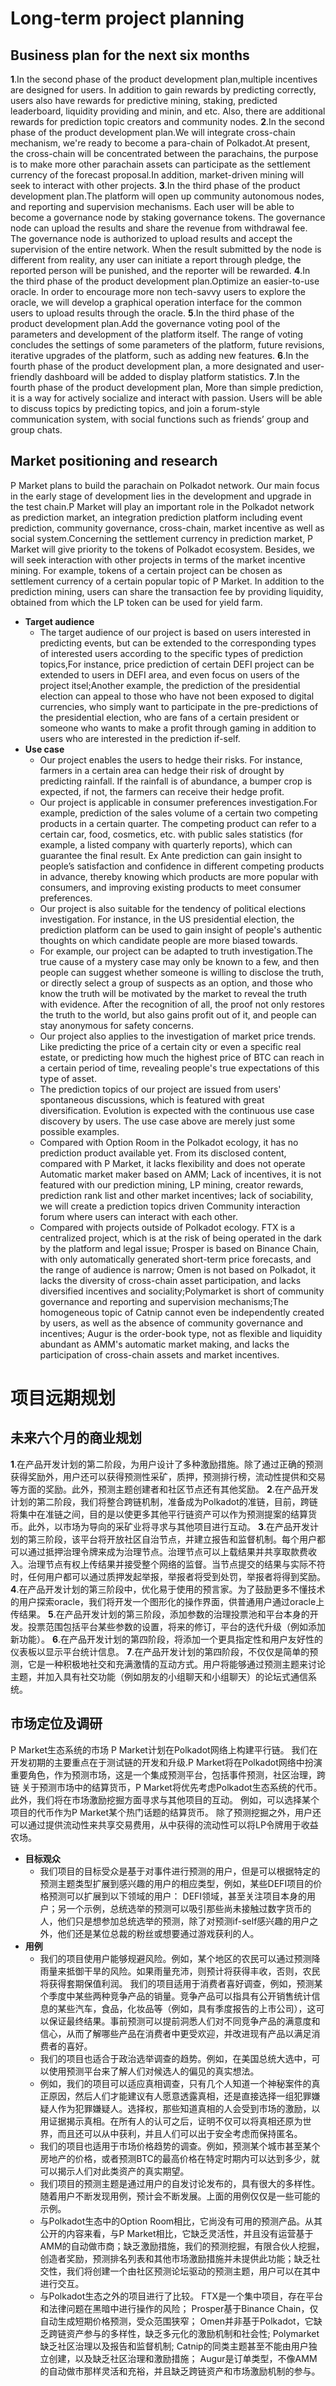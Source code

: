# Long-term project planning
## Business plan for the next six months
**1**.In the second phase of the product development plan,multiple incentives are designed for users. In addition to gain rewards by predicting correctly, users also have rewards for predictive mining, staking, predicted leaderboard, liquidity providing and minin, and etc. Also, there are additional rewards for prediction topic creators and community nodes.
**2**.In the second phase of the product development plan.We will integrate cross-chain mechanism, we're ready to become a para-chain of Polkadot.At present, the cross-chain will be concentrated between the parachains, the purpose is to make more other parachain assets can participate as the settlement currency of the forecast proposal.In addition, market-driven mining will seek to interact with other projects.
**3**.In the third phase of the product development plan.The platform will open up community autonomous nodes, and reporting and supervision mechanisms. Each user will be able to become a governance node by staking governance tokens. The governance node can upload the results and share the revenue from withdrawal fee. The governance node is authorized to upload results and accept the supervision of the entire network. When the result submitted by the node is different from reality, any user can initiate a report through pledge, the reported person will be punished, and the reporter will be rewarded.
**4**.In the third phase of the product development plan.Optimize an easier-to-use oracle. In order to encourage more non tech-savvy users to explore the oracle, we will develop a graphical operation interface for the common users to upload results through the oracle.
**5**.In the third phase of the product development plan.Add the governance voting pool of the parameters and development of the platform itself. The range of voting concludes the settings of some parameters of the platform, future revisions, iterative upgrades of the platform, such as adding new features.
**6**.In the fourth phase of the product development plan, a more designated and user-friendly dashboard will be added to display platform statistics.
**7**.In the fourth phase of the product development plan, More than simple prediction, it is a way for actively socialize and interact with passion. Users will be able to discuss topics by predicting topics, and join a forum-style communication system, with social functions such as friends’ group and group chats.

## Market positioning and research
P Market plans to build the parachain on Polkadot network. Our main focus in the early stage of development lies in the development and upgrade in the test chain.P Market will play an important role in the Polkadot network as prediction market, an integration prediction platform including event prediction, community governance, cross-chain, market incentive as well as social system.Concerning the settlement currency in prediction market, P Market will give priority to the tokens of Polkadot ecosystem. Besides, we will seek interaction with other projects in terms of the market incentive mining. For example, tokens of a certain project can be chosen as settlement currency of a certain popular topic of P Market. In addition to the prediction mining, users can share the transaction fee by providing liquidity, obtained from which the LP token can be used for yield farm.
- **Target audience**
  - The target audience of our project is based on users interested in predicting events, but can be extended to the corresponding types of interested users according to the specific types of prediction topics,For instance, price prediction of certain DEFI project can be extended to users in DEFI area, and even focus on users of the project itsel;Another example, the prediction of the presidential election can appeal to those who have not been exposed to digital currencies, who simply want to participate in the pre-predictions of the presidential election, who are fans of a certain president or someone who wants to make a profit through gaming in addition to users who are interested in the prediction if-self.
- **Use case**
  - Our project enables the users to hedge their risks. For instance, farmers in a certain area can hedge their risk of drought by predicting rainfall. If the rainfall is of abundance, a bumper crop is expected, if not, the farmers can receive their hedge profit. 
  - Our project is applicable in consumer preferences investigation.For example, prediction of the sales volume of a certain two competing products in a certain quarter. The competing product can refer to a certain car, food, cosmetics, etc. with public sales statistics (for example, a listed company with quarterly reports), which can guarantee the final result. Ex Ante prediction can gain insight to people’s satisfaction and confidence in different competing products in advance, thereby knowing which products are more popular with consumers, and improving existing products to meet consumer preferences.
  - Our project is also suitable for the tendency of political elections investigation. For instance, in the US presidential election, the prediction platform can be used to gain insight of people's authentic thoughts on which candidate people are more biased towards.
  - For example, our project can be adapted to truth investigation.The true cause of a mystery case may only be known to a few, and then people can suggest whether someone is willing to disclose the truth, or directly select a group of suspects as an option, and those who know the truth will be motivated by the market to reveal the truth with evidence. After the recognition of all, the proof not only restores the truth to the world, but also gains profit out of it, and people can stay anonymous for safety concerns.
  - Our project also applies to the investigation of market price trends. Like predicting the price of a certain city or even a specific real estate, or predicting how much the highest price of BTC can reach in a certain period of time, revealing people's true expectations of this type of asset.
  - The prediction topics of our project are issued from users' spontaneous discussions, which is featured with great diversification. Evolution is expected with the continuous use case discovery by users. The use case above are merely just some possible examples.
  - Compared with Option Room in the Polkadot ecology, it has no prediction product available yet. From its disclosed content, compared with P Market, it lacks flexibility and does not operate Automatic market maker based on AMM; Lack of incentives, it is not featured with our prediction mining, LP mining, creator rewards, prediction rank list and other market incentives; lack of sociability, we will create a prediction topics driven Community interaction forum where users can interact with each other.
  - Compared with projects outside of Polkadot ecology. FTX is a centralized project, which is at the risk of being operated in the dark by the platform and legal issue; Prosper is based on Binance Chain, with only automatically generated short-term price forecasts, and the range of audience is narrow; Omen is not based on Polkadot, it lacks the diversity of cross-chain asset participation, and lacks diversified incentives and sociality;Polymarket is short of community governance and reporting and supervision mechanisms;The homogeneous topic of Catnip cannot even be independently created by users, as well as the absence of community governance and incentives; Augur is the order-book type, not as flexible and liquidity abundant as AMM's automatic market making, and lacks the participation of cross-chain assets and market incentives.


# 项目远期规划
## 未来六个月的商业规划
**1**.在产品开发计划的第二阶段，为用户设计了多种激励措施。除了通过正确的预测获得奖励外，用户还可以获得预测性采矿，质押，预测排行榜，流动性提供和交易等方面的奖励。此外，预测主题创建者和社区节点还有其他奖励。
**2**.在产品开发计划的第二阶段，我们将整合跨链机制，准备成为Polkadot的准链，目前，跨链将集中在准链之间，目的是以使更多其他平行链资产可以作为预测提案的结算货币。此外，以市场为导向的采矿业将寻求与其他项目进行互动。
**3**.在产品开发计划的第三阶段，该平台将开放社区自治节点，并建立报告和监督机制。每个用户都可以通过抵押治理令牌来成为治理节点。治理节点可以上载结果并共享取款费收入。治理节点有权上传结果并接受整个网络的监督。当节点提交的结果与实际不符时，任何用户都可以通过质押发起举报，举报者将受到处罚，举报者将得到奖励。
**4**.在产品开发计划的第三阶段中，优化易于使用的预言家。为了鼓励更多不懂技术的用户探索oracle，我们将开发一个图形化的操作界面，供普通用户通过oracle上传结果。
**5**.在产品开发计划的第三阶段，添加参数的治理投票池和平台本身的开发。投票范围包括平台某些参数的设置，将来的修订，平台的迭代升级（例如添加新功能）。
**6**.在产品开发计划的第四阶段，将添加一个更具指定性和用户友好性的仪表板以显示平台统计信息。
**7**.在产品开发计划的第四阶段，不仅仅是简单的预测，它是一种积极地社交和充满激情的互动方式。用户将能够通过预测主题来讨论主题，并加入具有社交功能（例如朋友的小组聊天和小组聊天）的论坛式通信系统。

## 市场定位及调研
P Market生态系统的市场
P Market计划在Polkadot网络上构建平行链。 我们在开发初期的主要重点在于测试链的开发和升级.P Market将在Polkadot网络中扮演重要角色，作为预测市场，这是一个集成预测平台，包括事件预测，社区治理，跨链 关于预测市场中的结算货币，P Market将优先考虑Polkadot生态系统的代币。 此外，我们将在市场激励挖掘方面寻求与其他项目的互动。 例如，可以选择某个项目的代币作为P Market某个热门话题的结算货币。 除了预测挖掘之外，用户还可以通过提供流动性来共享交易费用，从中获得的流动性可以将LP令牌用于收益农场。
- **目标观众**
  - 我们项目的目标受众是基于对事件进行预测的用户，但是可以根据特定的预测主题类型扩展到感兴趣的用户的相应类型，例如，某些DEFI项目的价格预测可以扩展到以下领域的用户： DEFI领域，甚至关注项目本身的用户；另一个示例，总统选举的预测可以吸引那些尚未接触过数字货币的人，他们只是想参加总统选举的预测，除了对预测if-self感兴趣的用户之外，他们还是某位总裁的粉丝或想要通过游戏获利的人。
- **用例**
  - 我们的项目使用户能够规避风险。例如，某个地区的农民可以通过预测降雨量来抵御干旱的风险。如果雨量充沛，则预计将获得丰收，否则，农民将获得套期保值利润。
我们的项目适用于消费者喜好调查，例如，预测某个季度中某些两种竞争产品的销量。竞争产品可以指具有公开销售统计信息的某些汽车，食品，化妆品等（例如，具有季度报告的上市公司），这可以保证最终结果。事前预测可以提前洞悉人们对不同竞争产品的满意度和信心，从而了解哪些产品在消费者中更受欢迎，并改进现有产品以满足消费者的喜好。
  - 我们的项目也适合于政治选举调查的趋势。例如，在美国总统大选中，可以使用预测平台来了解人们对候选人的偏见的真实想法。
  - 例如，我们的项目可以适应真相调查，只有几个人知道一个神秘案件的真正原因，然后人们才能建议有人愿意透露真相，还是直接选择一组犯罪嫌疑人作为犯罪嫌疑人。选择权，那些知道真相的人会受到市场的激励，以用证据揭示真相。在所有人的认可之后，证明不仅可以将真相还原为世界，而且还可以从中获利，并且人们可以出于安全考虑而保持匿名。
  - 我们的项目也适用于市场价格趋势的调查。例如，预测某个城市甚至某个房地产的价格，或者预测BTC的最高价格在特定时期内可以达到多少，就可以揭示人们对此类资产的真实期望。
  - 我们项目的预测主题是通过用户的自发讨论发布的，具有很大的多样性。随着用户不断发现用例，预计会不断发展。上面的用例仅仅是一些可能的示例。
  - 与Polkadot生态中的Option Room相比，它尚没有可用的预测产品。从其公开的内容来看，与P Market相比，它缺乏灵活性，并且没有运营基于AMM的自动做市商；缺乏激励措施，我们的预测挖掘，有限合伙人挖掘，创造者奖励，预测排名列表和其他市场激励措施并未提供此功能；缺乏社交性，我们将创建一个由社区预测论坛驱动的预测主题，用户可以在其中进行交互。
  - 与Polkadot生态之外的项目进行了比较。 FTX是一个集中项目，存在平台和法律问题在黑暗中进行操作的风险； Prosper基于Binance Chain，仅自动生成短期价格预测，受众范围狭窄； Omen并非基于Polkadot，它缺乏跨链资产参与的多样性，缺乏多元化的激励机制和社会性; Polymarket缺乏社区治理以及报告和监督机制; Catnip的同类主题甚至不能由用户独立创建，以及缺乏社区治理和激励措施； Augur是订单类型，不像AMM的自动做市那样灵活和充裕，并且缺乏跨链资产和市场激励机制的参与。